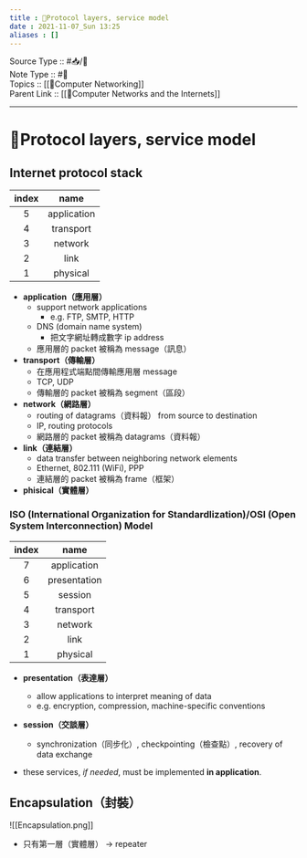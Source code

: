 ```yaml
---
title : 📶Protocol layers, service model
date : 2021-11-07_Sun 13:25
aliases : []
---
```

Source Type :: #📥/📄 <br>
Note Type :: #📝 <br>
Topics :: [[📶Computer Networking]]<br>
Parent Link :: [[📶Computer Networks and the Internets]]<br>

---
# 📶Protocol layers, service model

## Internet protocol stack

| index |    name     |
|:-----:|:-----------:|
|   5   | application |
|   4   |  transport  |
|   3   |   network   |
|   2   |    link     |
|   1   |  physical   |

+ **application（應用層）**
	+ support network applications
		+ e.g. FTP, SMTP, HTTP
	+ DNS (domain name system)
		+ 把文字網址轉成數字 ip address
	+ 應用層的 packet 被稱為 message（訊息）
+ **transport（傳輸層）**
	+ 在應用程式端點間傳輸應用層 message
	+ TCP, UDP
	+ 傳輸層的 packet 被稱為 segment（區段）
+ **network（網路層）**
	+ routing of datagrams（資料報） from source to destination
	+ IP, routing protocols
	+ 網路層的 packet 被稱為 datagrams（資料報）
+ **link（連結層）**
	+ data transfer between neighboring network elements
	+ Ethernet, 802.111 (WiFi), PPP
	+ 連結層的 packet 被稱為 frame（框架）
+ **phisical（實體層）**

### ISO (International Organization for Standardlization)/OSI (Open System Interconnection) Model
| index |     name     |
|:-----:|:------------:|
|   7   | application  |
|   6   | presentation |
|   5   |   session    |
|   4   |  transport   |
|   3   |   network    |
|   2   |     link     |
|   1   |   physical   |

+ **presentation（表達層）**
	+ allow applications to interpret meaning of data
	+ e.g. encryption, compression, machine-specific conventions
+ **session（交談層）**
	+ synchronization（同步化）, checkpointing（檢查點）, recovery of data exchange

+ these services, *if needed*, must be implemented **in application**.


## Encapsulation（封裝）

![[Encapsulation.png]]

+ 只有第一層（實體層） -> repeater